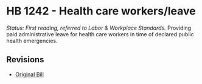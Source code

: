 # HB 1242 - Health care workers/leave
*Status: First reading, referred to Labor & Workplace Standards.*
Providing paid administrative leave for health care workers in time of declared public health emergencies.

## Revisions
* [Original Bill](1/)